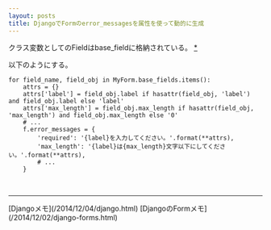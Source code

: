 ```yaml
---
layout: posts
title: DjangoでFormのerror_messagesを属性を使って動的に生成
---
```

クラス変数としてのFieldはbase_fieldに格納されている。 [*](https://github.com/django/django/blob/ec6121693f112ae33b653b4364e812722d2eb567/django/forms/forms.py#L93)  

以下のようにする。

```
for field_name, field_obj in MyForm.base_fields.items():
    attrs = {}
    attrs['label'] = field_obj.label if hasattr(field_obj, 'label') and field_obj.label else 'label'
    attrs['max_length'] = field_obj.max_length if hasattr(field_obj, 'max_length') and field_obj.max_length else '0'
    # ...
    f.error_messages = {
        'required': '{label}を入力してください。'.format(**attrs),
        'max_length': '{label}は{max_length}文字以下にしてください。'.format(**attrs),
        # ...
    }
```
<br/>
<hr/>
[Djangoメモ](/2014/12/04/django.html)  
[DjangoのFormメモ](/2014/12/02/django-forms.html)  
